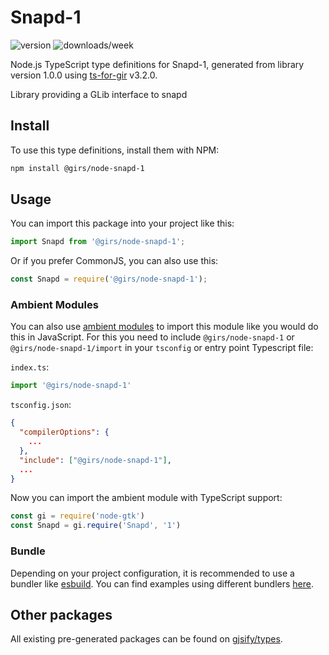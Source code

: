 
# Snapd-1

![version](https://img.shields.io/npm/v/@girs/node-snapd-1)
![downloads/week](https://img.shields.io/npm/dw/@girs/node-snapd-1)


Node.js TypeScript type definitions for Snapd-1, generated from library version 1.0.0 using [ts-for-gir](https://github.com/gjsify/ts-for-gir) v3.2.0.

Library providing a GLib interface to snapd

## Install

To use this type definitions, install them with NPM:
```bash
npm install @girs/node-snapd-1
```

## Usage

You can import this package into your project like this:
```ts
import Snapd from '@girs/node-snapd-1';
```

Or if you prefer CommonJS, you can also use this:
```ts
const Snapd = require('@girs/node-snapd-1');
```

### Ambient Modules

You can also use [ambient modules](https://github.com/gjsify/ts-for-gir/tree/main/packages/cli#ambient-modules) to import this module like you would do this in JavaScript.
For this you need to include `@girs/node-snapd-1` or `@girs/node-snapd-1/import` in your `tsconfig` or entry point Typescript file:

`index.ts`:
```ts
import '@girs/node-snapd-1'
```

`tsconfig.json`:
```json
{
  "compilerOptions": {
    ...
  },
  "include": ["@girs/node-snapd-1"],
  ...
}
```

Now you can import the ambient module with TypeScript support: 

```ts
const gi = require('node-gtk')
const Snapd = gi.require('Snapd', '1')
```


### Bundle

Depending on your project configuration, it is recommended to use a bundler like [esbuild](https://esbuild.github.io/). You can find examples using different bundlers [here](https://github.com/gjsify/ts-for-gir/tree/main/examples).

## Other packages

All existing pre-generated packages can be found on [gjsify/types](https://github.com/gjsify/types).

